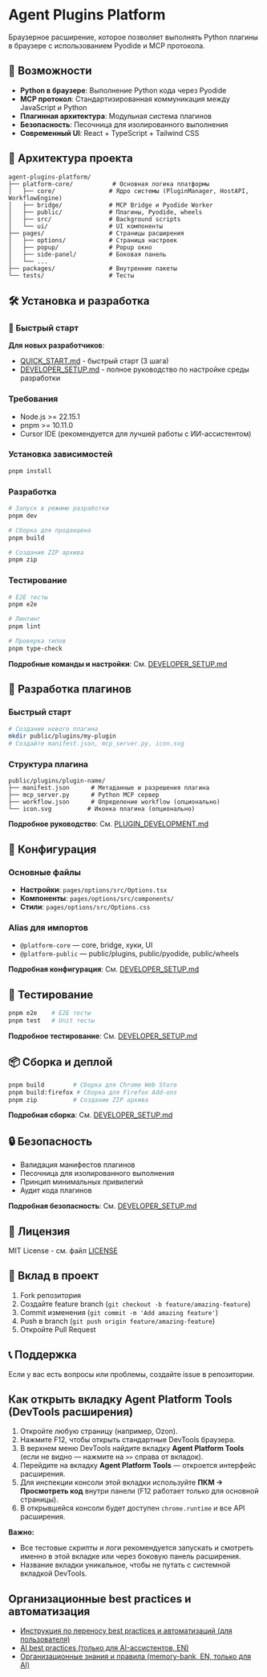 # Agent Plugins Platform

Браузерное расширение, которое позволяет выполнять Python плагины в браузере с использованием Pyodide и MCP протокола.

## 🚀 Возможности

- **Python в браузере**: Выполнение Python кода через Pyodide
- **MCP протокол**: Стандартизированная коммуникация между JavaScript и Python
- **Плагинная архитектура**: Модульная система плагинов
- **Безопасность**: Песочница для изолированного выполнения
- **Современный UI**: React + TypeScript + Tailwind CSS

## 📁 Архитектура проекта

```
agent-plugins-platform/
├── platform-core/           # Основная логика платформы
│   ├── core/               # Ядро системы (PluginManager, HostAPI, WorkflowEngine)
│   ├── bridge/             # MCP Bridge и Pyodide Worker
│   ├── public/             # Плагины, Pyodide, wheels
│   ├── src/                # Background scripts
│   └── ui/                 # UI компоненты
├── pages/                  # Страницы расширения
│   ├── options/            # Страница настроек
│   ├── popup/              # Popup окно
│   ├── side-panel/         # Боковая панель
│   └── ...
├── packages/               # Внутренние пакеты
└── tests/                  # Тесты
```

## 🛠️ Установка и разработка

### 🚀 Быстрый старт
**Для новых разработчиков**: 
- [QUICK_START.md](QUICK_START.md) - быстрый старт (3 шага)
- [DEVELOPER_SETUP.md](DEVELOPER_SETUP.md) - полное руководство по настройке среды разработки

### Требования
- Node.js >= 22.15.1
- pnpm >= 10.11.0
- Cursor IDE (рекомендуется для лучшей работы с ИИ-ассистентом)

### Установка зависимостей
```bash
pnpm install
```

### Разработка
```bash
# Запуск в режиме разработки
pnpm dev

# Сборка для продакшена
pnpm build

# Создание ZIP архива
pnpm zip
```

### Тестирование
```bash
# E2E тесты
pnpm e2e

# Линтинг
pnpm lint

# Проверка типов
pnpm type-check
```

**Подробные команды и настройки**: См. [DEVELOPER_SETUP.md](DEVELOPER_SETUP.md)

## 🔌 Разработка плагинов

### Быстрый старт
```bash
# Создание нового плагина
mkdir public/plugins/my-plugin
# Создайте manifest.json, mcp_server.py, icon.svg
```

### Структура плагина
```
public/plugins/plugin-name/
├── manifest.json      # Метаданные и разрешения плагина
├── mcp_server.py      # Python MCP сервер
├── workflow.json      # Определение workflow (опционально)
└── icon.svg          # Иконка плагина (опционально)
```

**Подробное руководство**: См. [PLUGIN_DEVELOPMENT.md](PLUGIN_DEVELOPMENT.md)

## 🔧 Конфигурация

### Основные файлы
- **Настройки**: `pages/options/src/Options.tsx`
- **Компоненты**: `pages/options/src/components/`
- **Стили**: `pages/options/src/Options.css`

### Alias для импортов
- `@platform-core` — core, bridge, хуки, UI
- `@platform-public` — public/plugins, public/pyodide, public/wheels

**Подробная конфигурация**: См. [DEVELOPER_SETUP.md](DEVELOPER_SETUP.md)

## 🧪 Тестирование

```bash
pnpm e2e    # E2E тесты
pnpm test   # Unit тесты
```

**Подробное тестирование**: См. [DEVELOPER_SETUP.md](DEVELOPER_SETUP.md)

## 📦 Сборка и деплой

```bash
pnpm build        # Сборка для Chrome Web Store
pnpm build:firefox # Сборка для Firefox Add-ons
pnpm zip          # Создание ZIP архива
```

**Подробная сборка**: См. [DEVELOPER_SETUP.md](DEVELOPER_SETUP.md)

## 🔒 Безопасность

- Валидация манифестов плагинов
- Песочница для изолированного выполнения
- Принцип минимальных привилегий
- Аудит кода плагинов

**Подробная безопасность**: См. [DEVELOPER_SETUP.md](DEVELOPER_SETUP.md)

## 📄 Лицензия

MIT License - см. файл [LICENSE](LICENSE)

## 🤝 Вклад в проект

1. Fork репозитория
2. Создайте feature branch (`git checkout -b feature/amazing-feature`)
3. Commit изменения (`git commit -m 'Add amazing feature'`)
4. Push в branch (`git push origin feature/amazing-feature`)
5. Откройте Pull Request

## 📞 Поддержка

Если у вас есть вопросы или проблемы, создайте issue в репозитории.

## Как открыть вкладку Agent Platform Tools (DevTools расширения)

1. Откройте любую страницу (например, Ozon).
2. Нажмите F12, чтобы открыть стандартные DevTools браузера.
3. В верхнем меню DevTools найдите вкладку **Agent Platform Tools** (если не видно — нажмите на `>>` справа от вкладок).
4. Перейдите на вкладку **Agent Platform Tools** — откроется интерфейс расширения.
5. Для инспекции консоли этой вкладки используйте **ПКМ → Просмотреть код** внутри панели (F12 работает только для основной страницы).
6. В открывшейся консоли будет доступен `chrome.runtime` и все API расширения.

**Важно:**
- Все тестовые скрипты и логи рекомендуется запускать и смотреть именно в этой вкладке или через боковую панель расширения.
- Название вкладки уникальное, чтобы не путать с системной вкладкой DevTools.

## Организационные best practices и автоматизация

- [Инструкция по переносу best practices и автоматизаций (для пользователя)](docs/transfer-best-practices-user.md)
- [AI best practices (только для AI-ассистентов, EN)](docs/for-ai-best-practices/README.md)
- [Организационные знания и правила (memory-bank, EN, только для AI)](memory-bank/README.md)
